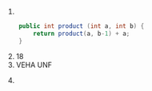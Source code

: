 1)
```java
	public int product (int a, int b) {
		return product(a, b-1) + a;
	}
```
2) 18
3) VEHA UNF
4) ``````
